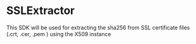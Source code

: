 # SSLExtractor
This SDK will be used for extracting the sha256 from SSL certificate files (.crt, .cer, .pem ) using the X509 instance
